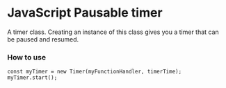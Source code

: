 # JavaScript Pausable timer
A timer class. Creating an instance of this class gives you a timer that can be paused and resumed.
### How to use 
```
const myTimer = new Timer(myFunctionHandler, timerTime);
myTimer.start();
```
